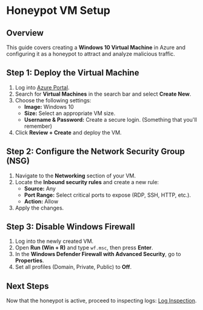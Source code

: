 # Honeypot VM Setup

## Overview
This guide covers creating a **Windows 10 Virtual Machine** in Azure and configuring it as a honeypot to attract and analyze malicious traffic.

## Step 1: Deploy the Virtual Machine
1. Log into [Azure Portal](https://portal.azure.com).
2. Search for **Virtual Machines** in the search bar and select **Create New**.
3. Choose the following settings:
   - **Image:** Windows 10
   - **Size:** Select an appropriate VM size.
   - **Username & Password:** Create a secure login. (Something that you'll remember)
4. Click **Review + Create** and deploy the VM.

## Step 2: Configure the Network Security Group (NSG)
1. Navigate to the **Networking** section of your VM.
2. Locate the **Inbound security rules** and create a new rule:
   - **Source:** Any
   - **Port Range:** Select critical ports to expose (RDP, SSH, HTTP, etc.).
   - **Action:** Allow
3. Apply the changes.

## Step 3: Disable Windows Firewall
1. Log into the newly created VM.
2. Open **Run (Win + R)** and type `wf.msc`, then press **Enter**.
3. In the **Windows Defender Firewall with Advanced Security**, go to **Properties**.
4. Set all profiles (Domain, Private, Public) to **Off**.

## Next Steps
Now that the honeypot is active, proceed to inspecting logs: [Log Inspection](log-inspection.md).
